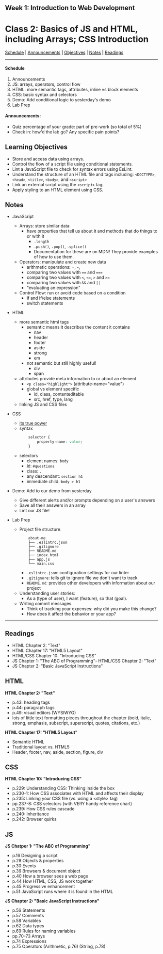 ## **Week 1: Introduction to Web Development**
# Class 2: Basics of JS and HTML, including Arrays; CSS Introduction

[Schedule](#schedule) | [Announcements](#announcements) | [Objectives](#learning-objectives) | [Notes](#notes) | [Readings](#readings)

<hr></hr>

#### Schedule
1. Announcements
1. JS: arrays, operators, control flow
1. HTML: more semantic tags, attributes, inline vs block elements
1. CSS: basic syntax and selectors
1. Demo: Add conditional logic to yesterday's demo
1. Lab Prep

#### Announcements:
- Quiz percentage of your grade: part of pre-work (so total of 5%)
- Check in: how'd the lab go? Any specific pain points?

## Learning Objectives
- Store and access data using arrays.
- Control the flow of a script file using conditional statements.
- Lint a JavaScript file to check for syntax errors using EsLint.
- Understand the structure of an HTML file and tags including: `<DOCTYPE>`, `<head>`, `<title>`, `<body>`, and `<script>`
- Link an external script using the `<script>` tag.
- Apply styling to an HTML element using CSS.

## Notes

- JavaScript
  - Arrays: store similar data
    - have properties that tell us about it and methods that do things to or with it
        - `.length`
        - `.push()`, `.pop()`, `.splice()`
        - Documentation for these are on MDN! They provide examples of how to use them. 
  - Operators: manipulate and create new data
    - arithmetic operations: =, -, 
    - comparing two values with `==` and `===`
    - comparing two values with `<`, `<=`, `>` and `>=`
    - comparing two values with `&&` and `||`
    - "evaluating an expression"
  - Control Flow: run or avoid code based on a condition
    - if and if/else statements
    - switch statements

- HTML
  - more semantic html tags
    - semantic means it describes the content it contains
        - nav
        - header
        - footer
        - aside
        - strong
        - em
    - not semantic but still highly useful!
        - div
        - span
  - attributes provide meta information to or about an element
    - `<p class="highlight">` (attribute-name="value")
    - global vs element specific
        - id, class, contenteditable
        - src, href, type, lang
  - linking JS and CSS files

- CSS
  - [its true power](http://www.csszengarden.com/)
  - syntax
    ```css
        selector {
            property-name: value;
        }
    ```
  - selectors
    - element names: `body`
    - id: `#questions`
    - class: `.`
    - any descendant: `section h1`
    - immediate child: `body > h1`

- Demo: Add to our demo from yesterday
    - Give different alerts and/or prompts depending on a user's answers
    - Save all their answers in an array
    - Lint our JS file!

- Lab Prep
  - Project file structure:
    ```
        about-me
        ├── .eslintrc.json
        ├── .gitignore
        ├── README.md
        ├── index.html
        ├── app.js
        └── main.css
    ```
    - `.eslintrc.json`: configuration settings for our linter
    - `.gitignore`: tells git to ignore file we don't want to track
    - `README.md`: provides other developers with information about our project
  - Understanding user stories:
    - As a (type of user), I want (feature), so that (goal).
  - Writing commit messages
    - Think of tracking your expenses: why did you make this change? 
    - How does it affect the behavior or your app?

---

## Readings

- HTML Chapter 2: "Text"
- HTML Chapter 17: "HTML5 Layout"
- HTML/CSS Chapter 10: "Introducing CSS"
- JS Chapter 1: "The ABC of Programming"- HTML/CSS Chapter 2: "Text"
- JS Chapter 2: "Basic JavaScript Instructions"

## HTML

**HTML Chapter 2: "Text"**

- p.43: heading tags
- p.44: paragraph tags
- p.49: visual editors (WYSIWYG)
- lots of little text formatting pieces throughout the chapter (bold, italic, strong, emphasis, subscript, superscript, quotes, citations, etc.)

**HTML Chapter 17: "HTML5 Layout"**

- Semantic HTML
- Traditional layout vs. HTML5
- Header, footer, nav, aside, section, figure, div

## CSS

**HTML Chapter 10: "Introducing CSS"**

- p.229: Understanding CSS: Thinking inside the box
- p.230-1: How CSS associates with HTML and affects their display
- p.235: Linking your CSS file (vs. using a \<style> tag)
- pp.237-8: CSS selectors (with VERY handy reference chart)
- p.239: How CSS rules cascade
- p.240: Inheritance
- p.242: Browser quirks

## JS

**JS Chatper 1: "The ABC of Programming"**

- p.16 	Designing a script
- p.28 	Objects & properties
- p.30 	Events
- p.36 	Browsers & document object
- p.40 	How a browser sees a web page
- p.44 	How HTML, CSS, JS work together			
- p.45 	Progressive enhancement
- p.51 	JavaScript runs where it is found in the HTML

**JS Chapter 2: "Basic JavaScript Instructions"**

- p.56 	Statements
- p.57 	Comments
- p.58 	Variables
- p.62 	Data types
- p.69 	Rules for naming variables
- pp.70-73 	Arrays
- p.74 	Expressions
- p.75 	Operators (Arithmetic, p.76) (String, p.78)